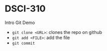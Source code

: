 # DSCI-310
Intro Git Demo
- `git clone <URL>`: clones the repo on github
- `git add <FILE>`: add the file
- `git commit`